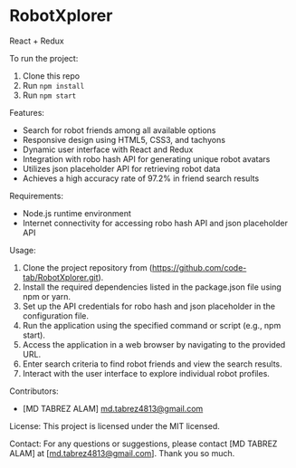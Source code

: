 # RobotXplorer
React + Redux

To run the project:

1. Clone this repo
2. Run `npm install`
3. Run `npm start`


Features:
- Search for robot friends among all available options
- Responsive design using HTML5, CSS3, and tachyons
- Dynamic user interface with React and Redux
- Integration with robo hash API for generating unique robot avatars
- Utilizes json placeholder API for retrieving robot data
- Achieves a high accuracy rate of 97.2% in friend search results

Requirements:
- Node.js runtime environment
- Internet connectivity for accessing robo hash API and json placeholder API

Usage:
1. Clone the project repository from (https://github.com/code-tab/RobotXplorer.git).
2. Install the required dependencies listed in the package.json file using npm or yarn.
3. Set up the API credentials for robo hash and json placeholder in the configuration file.
4. Run the application using the specified command or script (e.g., npm start).
5. Access the application in a web browser by navigating to the provided URL.
6. Enter search criteria to find robot friends and view the search results.
7. Interact with the user interface to explore individual robot profiles.

Contributors:
- [MD TABREZ ALAM] md.tabrez4813@gmail.com

License:
This project is licensed under the MIT licensed.

Contact:
For any questions or suggestions, please contact [MD TABREZ ALAM] at [md.tabrez4813@gmail.com].
Thank you so much.
